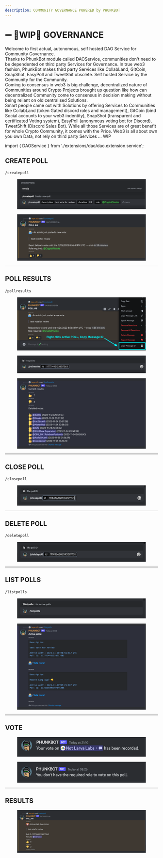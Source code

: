 ```yaml
---
description: COMMUNITY GOVERNANCE POWERED by PHUNKBOT
---
```


# ➖ 🚧WIP🚧 GOVERNANCE

Welcome to first actual, autonomous, self hosted DAO Service for Community Governance.\
Thanks to PhunkBot module called DAOService, communities don't need to be dependented on third party Services for Governance. In true web3 fashion, PhunkBot makes third party Services like CollabLand, GitCoin, SnapShot, EasyPoll and TweetShit obsolete. Self hosted Service by the Community for the Community. \
Coming to consensus in web3 is big challenge, decentralized nature of Communities around Crypto Projects brought up question like how can decentralized Community come to consensus in decision making without being reliant on old centralised Solutions. \
Smart people came out with Solutions by offering Services to Communities like CollabLand (token Gated discord roles and management), GitCoin (bind Social accounts to your web3 indentity), SnapShot (transparent and certificated Voting system), EasyPoll (anonymous voting bot for Discord), TweetShift (Discord Sales Bot). While all those Services are of great benefit for whole Crypto Community, it comes with the Price. Web3 is all about own you own Data, not rely on third party Services ... WIP&#x20;

import { DAOService } from './extensions/dao/dao.extension.service';

## CREATE POLL

`/createpoll`

<figure><img src="../../.gitbook/assets/Bildschirmfoto 2023-11-26 um 21.01.11.png" alt=""><figcaption></figcaption></figure>

<figure><img src="../../.gitbook/assets/Bildschirmfoto 2023-11-26 um 20.58.19.png" alt=""><figcaption></figcaption></figure>

***

## POLL RESULTS

`/pollresults`

<figure><img src="../../.gitbook/assets/Bildschirmfoto 2023-11-26 um 21.02.38.png" alt=""><figcaption></figcaption></figure>

<figure><img src="../../.gitbook/assets/Bildschirmfoto 2023-11-26 um 21.05.24.png" alt=""><figcaption></figcaption></figure>

<figure><img src="../../.gitbook/assets/Bildschirmfoto 2023-11-26 um 21.06.48.png" alt=""><figcaption></figcaption></figure>

***

## CLOSE POLL

`/closepoll`

<figure><img src="../../.gitbook/assets/Bildschirmfoto 2023-11-15 um 16.24.28.png" alt=""><figcaption></figcaption></figure>

***

## DELETE POLL

`/deletepoll`

<figure><img src="../../.gitbook/assets/Bildschirmfoto 2023-11-15 um 16.25.01.png" alt=""><figcaption></figcaption></figure>

***

## LIST POLLS

`/listpolls`

<figure><img src="../../.gitbook/assets/Bildschirmfoto 2023-11-15 um 16.25.33.png" alt=""><figcaption></figcaption></figure>

<figure><img src="../../.gitbook/assets/Bildschirmfoto 2023-11-26 um 21.08.16.png" alt=""><figcaption></figcaption></figure>

***

## VOTE

<figure><img src="../../.gitbook/assets/Bildschirmfoto 2023-11-26 um 21.11.31.png" alt=""><figcaption></figcaption></figure>

<figure><img src="../../.gitbook/assets/Bildschirmfoto 2023-11-26 um 21.12.18.png" alt=""><figcaption></figcaption></figure>

***

## RESULTS

<figure><img src="../../.gitbook/assets/Bildschirmfoto 2023-11-27 um 03.19.18.png" alt=""><figcaption></figcaption></figure>
